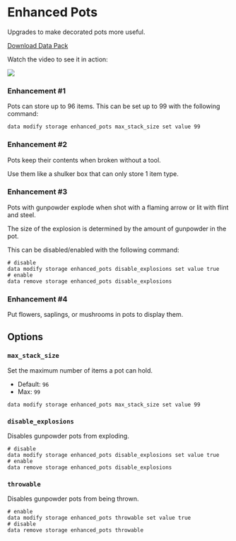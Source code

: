 # Enhanced Pots
Upgrades to make decorated pots more useful.

[Download Data Pack](https://github.com/carsons-datapacks/enhanced_pots/archive/refs/heads/main.zip)

Watch the video to see it in action:

[![](https://i.ytimg.com/an_webp/vqQo6c4QMV4/mqdefault_6s.webp?du=3000&sqp=CM7lkrYG&rs=AOn4CLBCE6P6hxBI12NEBdH4Z67OvjlKoA)](https://youtu.be/vqQo6c4QMV4)

### Enhancement #1
Pots can store up to 96 items. This can be set up to 99 with the following command:

```mcfunction
data modify storage enhanced_pots max_stack_size set value 99
```

### Enhancement #2
Pots keep their contents when broken without a tool.

Use them like a shulker box that can only store 1 item type.

### Enhancement #3
Pots with gunpowder explode when shot with a flaming arrow or lit with flint and steel.

The size of the explosion is determined by the amount of gunpowder in the pot.

This can be disabled/enabled with the following command:

```mcfunction
# disable
data modify storage enhanced_pots disable_explosions set value true
# enable
data remove storage enhanced_pots disable_explosions
```

### Enhancement #4
Put flowers, saplings, or mushrooms in pots to display them.

## Options
### `max_stack_size`
Set the maximum number of items a pot can hold.

* Default: `96`
* Max: `99`

```mcfunction
data modify storage enhanced_pots max_stack_size set value 99
```

### `disable_explosions`
Disables gunpowder pots from exploding.

```mcfunction
# disable
data modify storage enhanced_pots disable_explosions set value true
# enable
data remove storage enhanced_pots disable_explosions
```

### `throwable`
Disables gunpowder pots from being thrown.

```mcfunction
# enable
data modify storage enhanced_pots throwable set value true
# disable
data remove storage enhanced_pots throwable
```